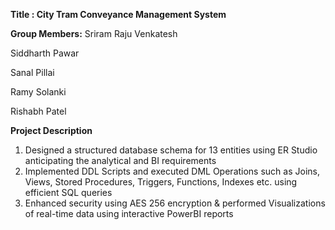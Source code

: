 **Title : City Tram Conveyance Management System**

**Group Members:**
Sriram Raju Venkatesh

Siddharth Pawar

Sanal Pillai

Ramy Solanki

Rishabh Patel

**Project Description**
1. Designed a structured database schema for 13 entities using ER Studio anticipating the analytical and BI requirements 
2. Implemented DDL Scripts and executed DML Operations such as Joins, Views, Stored Procedures, Triggers, Functions, Indexes etc. using efficient SQL queries
3. Enhanced security using AES 256 encryption & performed Visualizations of real-time data using interactive PowerBI reports



